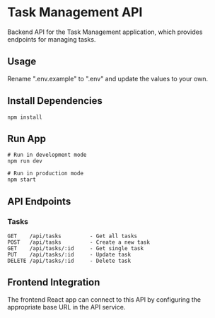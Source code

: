 # Task Management API

Backend API for the Task Management application, which provides endpoints for managing tasks.

## Usage

Rename ".env.example" to ".env" and update the values to your own.

## Install Dependencies

```
npm install
```

## Run App

```
# Run in development mode
npm run dev

# Run in production mode
npm start
```

## API Endpoints

### Tasks

```
GET    /api/tasks         - Get all tasks
POST   /api/tasks         - Create a new task
GET    /api/tasks/:id     - Get single task
PUT    /api/tasks/:id     - Update task
DELETE /api/tasks/:id     - Delete task
```

## Frontend Integration
The frontend React app can connect to this API by configuring the appropriate base URL in the API service. 